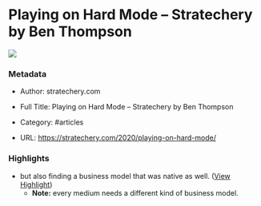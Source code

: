 # Playing on Hard Mode – Stratechery by Ben Thompson

![](https://readwise-assets.s3.amazonaws.com/static/images/article1.be68295a7e40.png)

### Metadata

- Author: stratechery.com
- Full Title: Playing on Hard Mode – Stratechery by Ben Thompson
- Category: #articles


- URL: https://stratechery.com/2020/playing-on-hard-mode/

### Highlights

- but also finding a business model that was native as well. ([View Highlight](https://instapaper.com/read/1362530723/14613248))
    - **Note:** every medium needs a different kind of business model.
